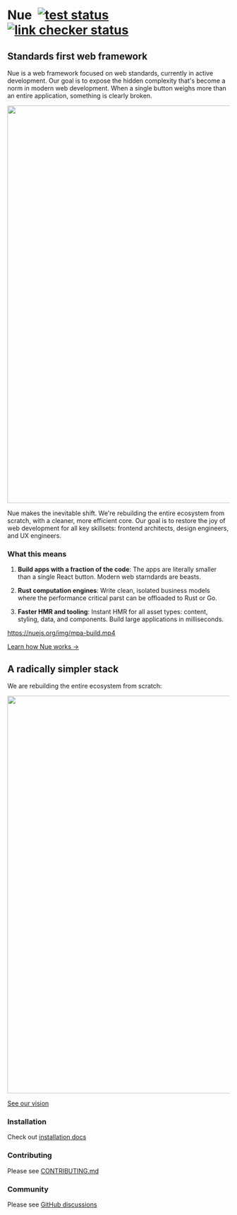 
# Nue &nbsp;[![test status](https://github.com/nuejs/nue/actions/workflows/test.yaml/badge.svg?branch=master)](https://github.com/nuejs/nue/actions/workflows/test.yaml)&nbsp;[![link checker status](https://github.com/nuejs/nue/actions/workflows/links.yaml/badge.svg?branch=master)](https://github.com/nuejs/nue/actions/workflows/links.yaml)


## Standards first web framework
Nue is a web framework focused on web standards, currently in active development. Our goal is to expose the hidden complexity that's become a norm in modern web development. When a single button weighs more than an entire application, something is clearly broken.

<a href="https://nuejs.org/">
  <img src="https://nuejs.org/img/og-button.png" width="900">
</a>

Nue makes the inevitable shift. We're rebuilding the entire ecosystem from scratch, with a cleaner, more efficient core. Our goal is to restore the joy of web development for all key skillsets: frontend architects, design engineers, and UX engineers.


### What this means

1. **Build apps with a fraction of the code**: The apps are literally smaller than a single React button. Modern web starndards are beasts.

3. **Rust computation engines**: Write clean, isolated business models where the performance critical parst can be offloaded to Rust or Go.

1. **Faster HMR and tooling**: Instant HMR for all asset types: content, styling, data, and components. Build large applications in milliseconds.


https://nuejs.org/img/mpa-build.mp4


[Learn how Nue works →](https://nuejs.org/docs/)



## A radically simpler stack
We are rebuilding the entire ecosystem from scratch:

<a href="https://nuejs.org/vision/">
  <img src="https://nuejs.org/img/roadmap-2025-2-big.png" width="900">
</a>

[See our vision](https://nuejs.org/vision/)


### Installation

Check out [installation docs](https://nuejs.org/docs/installation.html)

### Contributing

Please see [CONTRIBUTING.md](/CONTRIBUTING.md)

### Community

Please see [GitHub discussions](https://github.com/nuejs/nue/discussions)
